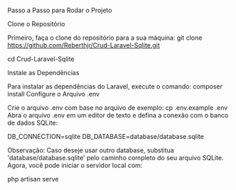 Passo a Passo para Rodar o Projeto

Clone o Repositório

Primeiro, faça o clone do repositório para a sua máquina:
git clone https://github.com/Reberthjr/Crud-Laravel-Sqlite.git

cd Crud-Laravel-Sqlite

Instale as Dependências

Para instalar as dependências do Laravel, execute o comando:
composer install
Configure o Arquivo .env

Crie o arquivo .env com base no arquivo de exemplo:
cp .env.example .env
Abra o arquivo .env em um editor de texto e defina a conexão com o banco de dados SQLite:

DB_CONNECTION=sqlite
DB_DATABASE=database/database.sqlite

Observação: 
Caso deseje usar outro database, substitua 'database/database.sqlite' pelo caminho completo do seu arquivo SQLite. 
Agora, você pode iniciar o servidor local com:

php artisan serve
